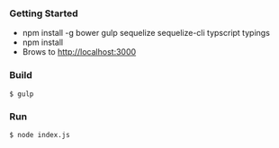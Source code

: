
### Getting Started

 - npm install -g bower gulp sequelize sequelize-cli typscript typings
 - npm install
 - Brows to [http://localhost:3000](http://localhost:3000)
### Build
```
$ gulp
```

### Run
```
$ node index.js
```
